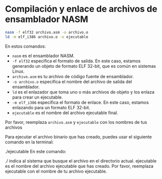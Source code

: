 # Compilación y enlace de archivos de ensamblador NASM

```bash
nasm -f elf32 archivo.asm -o archivo.o
ld -m elf_i386 archivo.o -o ejecutable
```

En estos comandos:

- `nasm` es el ensamblador NASM.
- `-f elf32` especifica el formato de salida. En este caso, estamos generando un objeto de formato ELF 32-bit, que es común en sistemas Linux.
- `archivo.asm` es tu archivo de código fuente de ensamblador.
- `-o archivo.o` especifica el nombre del archivo de salida del ensamblador.
- `ld` es el enlazador que toma uno o más archivos de objeto y los enlaza para crear un ejecutable.
- `-m elf_i386` especifica el formato de enlace. En este caso, estamos enlazando para un formato ELF 32-bit.
- `ejecutable` es el nombre del archivo ejecutable final.

Por favor, reemplaza `archivo.asm` y `ejecutable` con los nombres de tus archivos

Para ejecutar el archivo binario que has creado, puedes usar el siguiente comando en la terminal:

./ejecutable
En este comando:

./ indica al sistema que busque el archivo en el directorio actual.
ejecutable es el nombre del archivo ejecutable que has creado.
Por favor, reemplaza ejecutable con el nombre de tu archivo ejecutable.